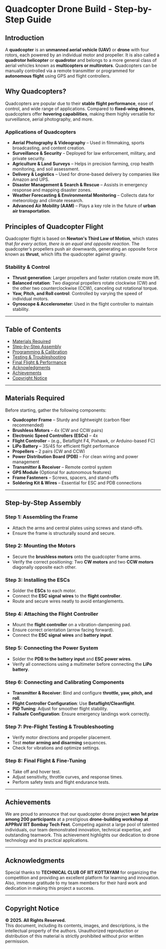 # Quadcopter Drone Build - Step-by-Step Guide 

## Introduction

A **quadcopter** is an **unmanned aerial vehicle (UAV)** or **drone** with four rotors, each powered by an individual motor and propeller. It is also called a **quadrotor helicopter** or **quadrotor** and belongs to a more general class of aerial vehicles known as **multicopters or multirotors**. Quadcopters can be manually controlled via a remote transmitter or programmed for **autonomous flight** using GPS and flight controllers.

## Why Quadcopters?

Quadcopters are popular due to their **stable flight performance**, ease of control, and wide range of applications. Compared to **fixed-wing drones**, quadcopters offer **hovering capabilities**, making them highly versatile for surveillance, aerial photography, and more.

### Applications of Quadcopters

- **Aerial Photography & Videography** – Used in filmmaking, sports broadcasting, and content creation.
- **Surveillance & Security** – Deployed for law enforcement, military, and private security.
- **Agriculture & Land Surveys** – Helps in precision farming, crop health monitoring, and soil assessment.
- **Delivery & Logistics** – Used for drone-based delivery by companies like Amazon and UPS.
- **Disaster Management & Search & Rescue** – Assists in emergency response and mapping disaster zones.
- **Weather Forecasting & Environmental Monitoring** – Collects data for meteorology and climate research.
- **Advanced Air Mobility (AAM)** – Plays a key role in the future of **urban air transportation**.

## Principles of Quadcopter Flight

Quadcopter flight is based on **Newton's Third Law of Motion**, which states that *for every action, there is an equal and opposite reaction*. The quadcopter’s propellers push air downwards, generating an opposite force known as **thrust**, which lifts the quadcopter against gravity.

### Stability & Control

- **Thrust generation**: Larger propellers and faster rotation create more lift.
- **Balanced rotation**: Two diagonal propellers rotate clockwise (CW) and the other two counterclockwise (CCW), canceling out rotational torque.
- **Yaw, Pitch, and Roll control**: Controlled by varying the speed of individual motors.
- **Gyroscope & Accelerometer**: Used in the flight controller to maintain stability.

---

## Table of Contents

- [Materials Required](#materials-required)
- [Step-by-Step Assembly](#step-by-step-assembly)
- [Programming & Calibration](#programming--calibration)
- [Testing & Troubleshooting](#testing--troubleshooting)
- [Final Flight & Performance](#final-flight--performance)
- [Acknowledgments](#acknowledgments)
- [Achievements](#achievements)
- [Copyright Notice](#copyright-notice)

---

## Materials Required

Before starting, gather the following components:

- **Quadcopter Frame** – Sturdy and lightweight (carbon fiber recommended)
- **Brushless Motors** – 4x (CW and CCW pairs)
- **Electronic Speed Controllers (ESCs)** – 4x
- **Flight Controller** – (e.g., Betaflight F4, Pixhawk, or Arduino-based FC)
- **LiPo Battery** – 3S/4S for efficient flight performance
- **Propellers** – 2 pairs (CW and CCW)
- **Power Distribution Board (PDB)** – For clean wiring and power management
- **Transmitter & Receiver** – Remote control system
- **GPS Module** (Optional for autonomous features)
- **Frame Fasteners** – Screws, spacers, and stand-offs
- **Soldering Kit & Wires** – Essential for ESC and PDB connections

---

## Step-by-Step Assembly

### Step 1: Assembling the Frame

- Attach the arms and central plates using screws and stand-offs.
- Ensure the frame is structurally sound and secure.

### Step 2: Mounting the Motors

- Secure the **brushless motors** onto the quadcopter frame arms.
- Verify the correct positioning: Two **CW motors** and two **CCW motors** diagonally opposite each other.

### Step 3: Installing the ESCs

- Solder the **ESCs** to each motor.
- Connect the **ESC signal wires** to the **flight controller**.
- Route and secure wires neatly to avoid entanglements.

### Step 4: Attaching the Flight Controller

- Mount the **flight controller** on a vibration-dampening pad.
- Ensure correct orientation (arrow facing forward).
- Connect the **ESC signal wires** and **battery input**.

### Step 5: Connecting the Power System

- Solder the **PDB to the battery input** and **ESC power wires**.
- Verify all connections using a multimeter before connecting the **LiPo battery**.

### Step 6: Connecting and Calibrating Components

- **Transmitter & Receiver**: Bind and configure **throttle, yaw, pitch, and roll**.
- **Flight Controller Configuration**: Use **Betaflight/Cleanflight**.
- **PID Tuning**: Adjust for smoother flight stability.
- **Failsafe Configuration**: Ensure emergency landings work correctly.

### Step 7: Pre-Flight Testing & Troubleshooting

- Verify motor directions and propeller placement.
- Test **motor arming and disarming** sequences.
- Check for vibrations and optimize settings.

### Step 8: Final Flight & Fine-Tuning

- Take off and hover test.
- Adjust sensitivity, throttle curves, and response times.
- Perform safety tests and flight endurance tests.

---

## Achievements

We are proud to announce that our quadcopter drone project **won 1st prize among 200 participants** at a prestigious **drone-building workshop at APPRoV IIIT Bombay Tech Fest**. Competing against a large pool of talented individuals, our team demonstrated innovation, technical expertise, and outstanding teamwork. This achievement highlights our dedication to drone technology and its practical applications.

---

## Acknowledgments

Special thanks to **TECHNICAL CLUB OF IIIT KOTTAYAM** for organizing the competition and providing an excellent platform for learning and innovation. Also, immense gratitude to my team members for their hard work and dedication in making this project a success.

---

## Copyright Notice

**© 2025. All Rights Reserved.**  
This document, including its contents, images, and descriptions, is the intellectual property of the authors. Unauthorized reproduction or distribution of this material is strictly prohibited without prior written permission.
